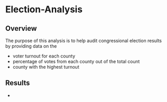 # Election-Analysis

## Overview

The purpose of this analysis is to help audit congressional election results by providing data on the

* voter turnout for each county
* percentage of votes from each county out of the total count
* county with the highest turnout

## Results

* 